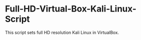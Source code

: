 # Full-HD-Virtual-Box-Kali-Linux-Script
This script sets full HD resolution Kali Linux in VirtualBox.
